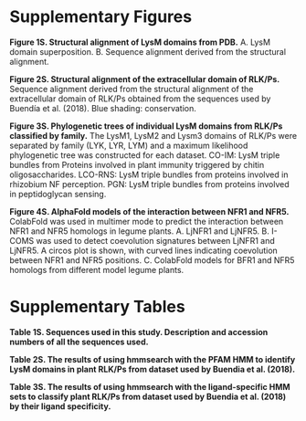 # Supplementary Figures

**Figure 1S. Structural alignment of LysM domains from PDB.** A. LysM domain superposition. B. Sequence alignment derived from the structural alignment.  
  
**Figure 2S. Structural alignment of the extracellular domain of RLK/Ps.** Sequence alignment derived from the structural alignment of the extracellular domain of RLK/Ps obtained from the sequences used by Buendía et al. (2018). Blue shading: conservation.  
  
**Figure 3S. Phylogenetic trees of individual LysM domains from RLK/Ps classified by family.** The LysM1, LysM2 and Lysm3 domains of RLK/Ps were separated by family (LYK, LYR, LYM) and a maximum likelihood phylogenetic tree was constructed for each dataset. CO-IM: LysM triple bundles from Proteins involved in plant immunity triggered by chitin oligosaccharides. LCO-RNS: LysM triple bundles from proteins involved in rhizobium NF perception. PGN: LysM triple bundles from proteins involved in peptidoglycan sensing.  
  
**Figure 4S. AlphaFold models of the interaction between NFR1 and NFR5.** ColabFold was used in multimer mode to predict the interaction between NFR1 and NFR5 homologs in legume plants. A. LjNFR1 and LjNFR5. B. I-COMS was used to detect coevolution signatures between LjNFR1 and LjNFR5. A circos plot is shown, with curved lines indicating coevolution between NFR1 and NFR5 positions. C. ColabFold models for BFR1 and NFR5 homologs from different model legume plants.  
  
# Supplementary Tables

**Table 1S. Sequences used in this study. Description and accession numbers of all the sequences used.**  
  
**Table 2S. The results of using hmmsearch with the PFAM HMM to identify LysM domains in plant RLK/Ps from dataset used by Buendia et al. (2018).**  
  
**Table 3S. The results of using hmmsearch with the ligand-specific HMM sets to classify plant RLK/Ps from dataset used by Buendia et al. (2018) by their ligand specificity.**
